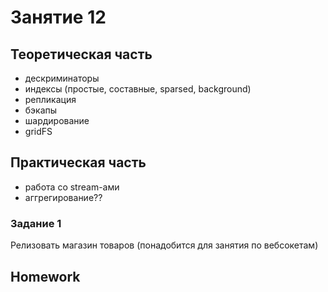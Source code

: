 # Занятие 12

## Теоретическая часть
 - дескриминаторы
 - индексы (простые, составные, sparsed, background)  
 - репликация  
 - бэкапы  
 - шардирование  
 - gridFS  

## Практическая часть

- работа со stream-ами
- аггрегирование??

### Задание 1
Релизовать магазин товаров (понадобится для занятия по вебсокетам)

## Homework